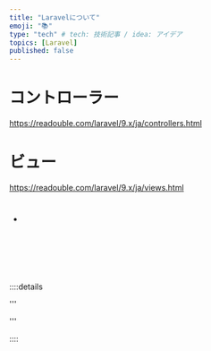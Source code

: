 ```yaml
---
title: "Laravelについて"
emoji: "📚"
type: "tech" # tech: 技術記事 / idea: アイデア
topics: [Laravel]
published: false
---
```


# コントローラー
https://readouble.com/laravel/9.x/ja/controllers.html


# ビュー
https://readouble.com/laravel/9.x/ja/views.html


# 




- 
<br>
<br>
<br>

# 


::::details 

'''


'''

::::

<br>
<br>
<br>